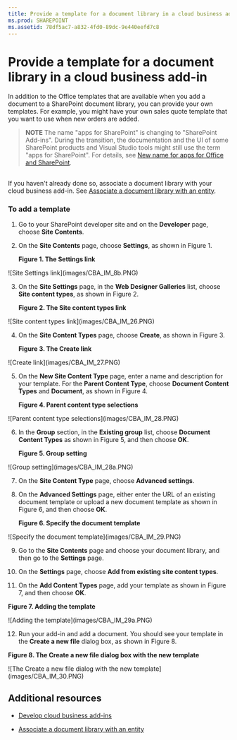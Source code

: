 ```yaml
---
title: Provide a template for a document library in a cloud business add-in
ms.prod: SHAREPOINT
ms.assetid: 78df5ac7-a832-4fd0-89dc-9e440eefd7c8
---
```



# Provide a template for a document library in a cloud business add-in
In addition to the Office templates that are available when you add a document to a SharePoint document library, you can provide your own templates. For example, you might have your own sales quote template that you want to use when new orders are added.
> **NOTE**
> The name "apps for SharePoint" is changing to "SharePoint Add-ins". During the transition, the documentation and the UI of some SharePoint products and Visual Studio tools might still use the term "apps for SharePoint". For details, see  [New name for apps for Office and SharePoint](new-name-for-apps-for-sharepoint.md#bk_newname). 
  
    
    


## 

If you haven't already done so, associate a document library with your cloud business add-in. See  [Associate a document library with an entity](associate-a-document-library-with-an-entity.md).
  
    
    

### To add a template


1. Go to your SharePoint developer site and on the **Developer** page, choose **Site Contents**.
    
  
2. On the **Site Contents** page, choose **Settings**, as shown in Figure 1.
    
   **Figure 1. The Settings link**

  

!\[Site Settings link](images/CBA_IM_8b.PNG)
  

  

  
3. On the **Site Settings** page, in the **Web Designer Galleries** list, choose **Site content types**, as shown in Figure 2.
    
   **Figure 2. The Site content types link**

  

!\[Site content types link](images/CBA_IM_26.PNG)
  

  

  
4. On the **Site Content Types** page, choose **Create**, as shown in Figure 3.
    
   **Figure 3. The Create link**

  

!\[Create link](images/CBA_IM_27.PNG)
  

  

  
5. On the **New Site Content Type** page, enter a name and description for your template. For the **Parent Content Type**, choose **Document Content Types** and **Document**, as shown in Figure 4.
    
   **Figure 4. Parent content type selections**

  

!\[Parent content type selections](images/CBA_IM_28.PNG)
  

  

  
6. In the **Group** section, in the **Existing group** list, choose **Document Content Types** as shown in Figure 5, and then choose **OK**.
    
   **Figure 5. Group setting**

  

!\[Group setting](images/CBA_IM_28a.PNG)
  

  

  
7. On the **Site Content Type** page, choose **Advanced settings**.
    
  
8. On the **Advanced Settings** page, either enter the URL of an existing document template or upload a new document template as shown in Figure 6, and then choose **OK**.
    
   **Figure 6. Specify the document template**

  

!\[Specify the document template](images/CBA_IM_29.PNG)
  

  

  
9. Go to the **Site Contents** page and choose your document library, and then go to the **Settings** page.
    
  
10. On the **Settings** page, choose **Add from existing site content types**.
    
  
11. On the **Add Content Types** page, add your template as shown in Figure 7, and then choose **OK**.
    
   **Figure 7. Adding the template**

  

!\[Adding the template](images/CBA_IM_29a.PNG)
  

  

  
12. Run your add-in and add a document. You should see your template in the **Create a new file** dialog box, as shown in Figure 8.
    
   **Figure 8. The Create a new file dialog box with the new template**

  

!\[The Create a new file dialog with the new template](images/CBA_IM_30.PNG)
  

  

  

## Additional resources
<a name="bk_addresources"> </a>


-  [Develop cloud business add-ins](develop-cloud-business-add-ins.md)
    
  
-  [Associate a document library with an entity](associate-a-document-library-with-an-entity.md)
    
  


